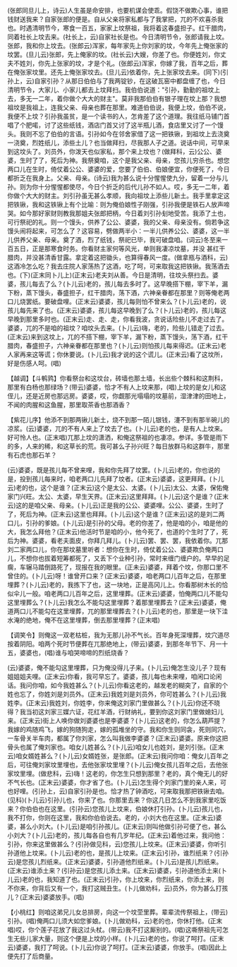 <!-- { "loadSidebar": true } -->
(张郎同旦儿上，诗云)人生虽是命安排，也要机谋会使乖。假饶不做欺心事，谁把钱财送我来？自家张郎的便是。自从父亲将家私都与了我掌把，兀的不欢喜杀我也。时遇清明节今，寒食一百五，家家上坟祭祖，我将着这春盛担子。红干腊肉，同着社长上坟去来。(社长上，云)自家社长是也。今日清明节令，张郎请我上坟。张郎，我和你上坟去。(张郎云)浑家，每年家先上你刘家的坟，今年先上俺张家的坟罢。(旦儿云)张郎，先上俺家的坟。(社长云)大嫂，你差了也。你便姓刘，你丈夫不姓刘，你先上张家的坟，才是个礼。(张郎云)浑家，你嫁了我，百年之后，葬在俺张家坟里。还先上俺张家坟去。(旦儿云)依着你，先上张家坟去来。(同下)(引孙上，云)自家引孙？从那日伯伯与了我两锭钞，在这破瓦窑中都盘缠了也，今日清明节令，大家儿、小家儿都去上坟拜扫。我伯伯说道："引孙，勤勤的祖坟上去，多无一二年，着你做个大大的财主"。莫非我那伯伯有银子理在坟上那？我想祖坟是我祖上，连我父亲、母亲也葬在那里。难道伯伯说，我便上坟，伯伯不说，我便不上坟？引孙我虽贫，是一个读书的人，怎肯差了这个道理。我往纸马铺门首唱了个肥喏，讨了这些纸钱，酒店门首又讨了这半瓶儿酒，食店里又讨了一个馒头。我则不忘了伯伯的言语。引孙如今在邻舍家借了这一把铁锹，到祖坟上去浇奠一浇奠，烈姓纸儿，添些土儿？也当做拜扫，尽我那人子之道。说话中间，可早来到这坟头了。刘员外，你泼天也似家私，那个来上坟也？(做拜科，云)公公、婆婆，生时了了，死后为神。我祭奠咱，这个是我父亲、母亲，您孩儿穷杀也。想您两口儿在生时，倚仗着公公、婆婆的爱，您要了伯伯、伯娘便宜，你便死了，今日都折乏在我身上。父亲、母亲。(诗云)我为甚么说十分惺惺使九分，留着一分与儿孙。则为你十分惺惺都使尽，今日个折乏的后代儿孙不如人。哎，多无一二年，着你做个大大的财主。刘引孙虽无甚么孝顺，我向祖坟上添些儿新土。我手里拿定这把铁锹，我和这铁锹上有个比喻：则为俺伯娘性子刚强，引孙我便是铁石人放声啼哭。如今那好家财则教我那姐夫张郎把柄，今日着刘引孙刬地受苦。我添了土也，可行祭祀的礼。则一个馒头，供养了公公、婆婆，我的父亲、母亲没有。倘若争这馒头闹将起来，可怎么了？这容易，劈做两半小：一半儿供养公公、婆婆，这一半儿供养父亲、母亲。奠了酒，烈了纸钱，祭祀已毕，我可破盘咱。(词云)冬至来一百五日，正是那寒食时务。你看财主家何等风光，单则我凄凉坟墓，并没
甚红干腊肉，并没甚清香甘露。拿定着这把锄头，也算得春风一度。(做拿瓶与酒科，云)这酒冷怎么吃？我去庄院人家荡热了这酒，吃了呵，可来取我这把铁锹。我荡酒去也。(下)(正末同卜儿上)(正末云)老夫刘从善。今日是清明，往坟头祭扫去。婆婆，孩儿每去了么？(卜儿云)老的，孩儿每去多时了。这早晚搭下棚，宰下羊，漏下粉，蒸下馒头，春盛担子，红干腊肉，荡下酒，六神亲眷都在那里？则等俺老两口儿烧罢纸。要破盘哩。(正末云)婆婆，孩儿每则怕不曾来么？(卜儿云)老的，说孩儿每先来了也。(正末云)婆婆，孩儿每这早晚到了么？(卜儿云)老的，孩儿每这早晚到那里多时也。(正末云)走、走、走，你看我波，贪说话险些儿不走过去了。婆婆，兀的不是咱的祖坟？咱坟头去来。(卜儿云)嗨，老的，险些儿错走了过去。(正末云)来到这坟上，兀的不搭下棚，宰下羊，漏下粉，蒸下馒头，荡下酒，红干腊肉，春盛担子，六神亲眷都在那里也？(卜儿云)则怕孩儿每来得迟。(正末云)老人家再来这等谎；你休要说。(卜儿云)我才说的这个谎儿。(正末云)看了这坟所，好是伤感人呵。(唱)

【越调】【斗鹌鹑】你看祭台和这坟台，砖墙也那土墙，长出些个棘科和这荆科，那里有白杨也那绿场？(带云)婆婆，恰才不有人上坟来那，(唱)上坟的是女儿和这侄儿，还是近房也那远房。婆婆，哎，你觑那光塌塌的坟墓前，湿津津的田地上，不闻的肉腥和这鱼腥，那里取茶香也那酒香？

【紫花儿序】他添不到那两锹儿新土，烧不到那一陌儿银钱，瀽不到有那半碗儿的凉浆。(云)婆婆，兀的不有人来上了坟去了也。(卜儿云)老的也，是有人上坟来。好可怜人也。(正末唱)兀那上坟的潇洒，和俺这祭祖的也凄凉。参详。多管是雨下的多，人来的稀，和这草长的荒。我可甚么子孙兴旺？每日放群马和这群牛，那里有石虎也那石羊？

(云)婆婆，既是孩儿每不曾来哩，我和你先拜了坟罢。(卜儿云)老的，你也说的是，投到孩儿每来时，咱老两口儿先拜了坟者。(正末云)婆婆，这更拜拜。(卜儿云)老的也，这个是谁？(正末云)这个是太公、太婆。(卜儿云)太公、太婆，保佑俺家门兴旺。太公、太婆，早生天界。(正末云)这里拜拜。(卜儿云)这个是谁？(正末云)这的是咱父亲、母亲。(卜儿云)正是我的公公、婆婆哩。公公、婆婆，生时了了，死后为神。(正末云)这里也拜拜。(卜儿云)这个是谁？(正末云)这的是刘二两口儿，引孙的爹娘。(卜儿云)是引孙的父母。老的你差了，他是咱的小，咱是他的大，我怎么拜他？(正末云)他活时节是咱的小，他今死了，也道的个生时了了，死后为神。婆婆，看老夫面皮，你拜几拜儿。(卜儿云)罢、罢、罢，我依着你。兀那刘二家两口儿，你在那坟墓里听者：想你在生时，倚仗着公公、婆婆欺负俺两口儿，不想你也拔着短筹都死了，又丢下个业种引孙，常时来缠门缠户的。早早的足瘸，车辗马踏倒路死了，现报在我的眼里。(正未云)婆婆，拜着个坟，你那口里不曾住的。(卜儿云)呀！谁曾开口来？(正末云)婆婆，咱老两口儿百年之后，在那里埋葬？(卜儿云)老的，我拣下了也，这一块地，正是高冈儿上。你看那树木长的恰似伞儿一般。咱老两口儿百年之后，这里埋葬。(正末云)婆婆，怕俺两口儿不能勾这里埋葬么？(卜儿云)我怎么不能勾这里埋葬？着那里埋葬去？(正末云)婆婆，俺道两口儿不能勾在这里埋葬，兀的那里埋葬去？(卜儿云)老的也，那里是一块下洼水淹的绝地，俺不在这里埋葬，倒去那里埋葬？(正末唱)

【调笑令】则俺这一双老枯桩，我为无那儿孙不气长。百年身死深埋葬，坟穴道尽按着阴阳。咱两个死时节便葬在兀那绝地上，(带云)婆婆，到那冬年节下、月一十五，婆婆也，(唱)谁与咱哭啼啼的烈纸烧香？

(云)婆婆，俺不能勾这里埋葬，只为俺没得儿子来。(卜儿云)俺怎生没儿子？现有姐姐姐夫哩。(正末云)你看，我可早忘了。婆婆，孩儿每也未来哩，咱闲口论闲话。我问你咱，如今我姓甚么？(卜儿云)你看这老的，越发老的糊突了，自家的个姓也忘了，你姓刘是刘员外。(正末云)我姓刘是刘员外，你可姓甚么？(卜儿云)我姓李。(正末云)我姓刘，你姓李，你来俺这刘家门里做甚么？(卜儿云)你还不晓得？我当初这刘家三媒六证，花红羊酒，行财纳礼，要到你这刘家门里做媳妇儿来。(正末云)街上人唤你做刘婆婆也是李婆婆？(卜儿云)这老的，你怎么葫芦提？我嫁的鸡随鸡飞，嫁的狗随狗走，嫁的孤堆坐的守。我和你生则同衾，死则同穴，一车骨关半车肉，都属了你刘家，怎么叫我做李婆婆？(正末云)婆婆。原来你这把骨头也属了俺刘家也。咱女儿姓甚么？(卜儿云)咱女儿也姓刘，是刘引张。(正末云)咱女婿姓甚么？(卜儿云)女婿姓张，是张郎。(正末云)我问你咱：俺女儿百年之后，可往俺刘家坟里埋也，去他张家坟里埋？(卜儿云)俺女孩儿百年之后，去他张家坟里埋。(做悲科，云)嗨！这老的，你怎生只想到那里？老的，真个俺无儿的好不气长也。(正末云)婆婆，你才省了也。(卜儿云)怎生得个刘家门里的亲人来，可也好哩。(引孙上，云)自家引孙是也。恰才热了钟酒吃，可来取我那把铁锹去咱。(见科)(卜儿云)引孙儿也，你来了也。你那里去来？你这几日怎么不到我家里吃饭来？你伯伯也在这里。(引孙云)您孩儿上坟来，伯娘休打引孙。(卜儿云)孩儿也，我不打你，你则在这里，我和你伯伯说去。老的，小刘大也在这里。(正末云)婆婆，甚么小刘大。(卜儿云)是咱引孙孩儿。(正末云)则叫他做引孙可便了也，甚么小刘大？(卜儿云)老的，孩儿每各自也有几岁年纪。(正末云)着他过来，我问他：引孙，你来这里做甚么？(引孙做见科，云)您孩儿上坟来。(正末云)婆婆，你听引孙道他上坟来。(卜儿云)老的也，是孩儿上坟来。(正末云)引孙，谁烈纸来？(引孙云)是您孩儿烈纸来。(正末云)婆婆，引孙道他烈纸来。(卜儿云)是孩儿烈纸来。(正末云)谁添土来？(引孙云)是您孩儿添土来。(正末云)婆婆，引孙道他添土来(卜儿云)老的也，我知道了也。(正末云)引孙，你上坟来，你烈纸来，你添土来，则不你来，你背后又有一个，我打这贼丑生。(卜儿做劝科，云)员外，你为甚么打孩儿？(正末云)婆婆放手。(唱)

【小桃红】则咱这弟兄儿女总排房，向这一个坟茔里葬。辈辈流传祭祖上，(带云)引孙。(唱)俺两口儿须大如您爹娘。(卜儿做劝科，云)老的也，你休打他。(正末唱)哎，你个莲子花放了我这过头杖。(带云)我不打这厮别的。(唱)这嘶祭祖先可怎生无些儿家大量，则这个便是上坟的小样。(卜儿云)老的也，你说了呵打。(正末云)婆婆，我打了呵说。(卜儿云)你说了呵打。(正末云)婆婆，你放手。(唱)因此上便先打了后商量。

